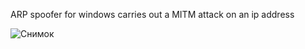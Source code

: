 ARP spoofer for windows carries out a MITM attack on an ip address

![Снимок](https://user-images.githubusercontent.com/63393603/233046951-c96f35f1-d221-4792-b5d4-469a3aa7acc1.PNG)
